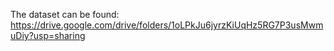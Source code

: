 The dataset can be found: https://drive.google.com/drive/folders/1oLPkJu6jyrzKiUqHz5RG7P3usMwmuDiy?usp=sharing

